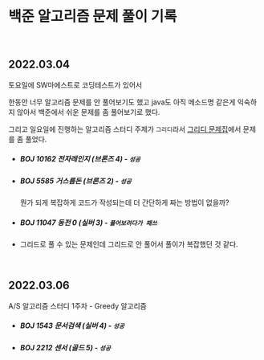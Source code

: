 # 백준 알고리즘 문제 풀이 기록

<br>

## 2022.03.04

토요일에 SW마에스트로 코딩테스트가 있어서

한동안 너무 알고리즘 문제를 안 풀어보기도 했고 java도 아직 메소드명 같은게 익숙하지 않아서 백준에서 쉬운 문제를 좀 풀어보기로 했다.

그리고 일요일에 진행하는 알고리즘 스터디 주제가 `그리디`라서 [그리디 문제집](https://www.acmicpc.net/problemset?sort=ac_desc&algo=33)에서 문제를 좀 풀었다.

* ##### BOJ 10162 전자레인지 (브론즈 4) - `성공`

* ##### BOJ 5585 거스름돈 (브론즈 2) - `성공`

  뭔가 되게 복잡하게 코드가 작성되는데 더 간단하게 짜는 방법이 없을까?
  
* ##### BOJ 11047 동전 0 (실버 3) - `풀어보려다가 패쓰`

* 그리드로 풀 수 있는 문제인데 그리드로 안 풀어서 풀이가 복잡했던 것 같다.

<br>

## 2022.03.06

A/S 알고리즘 스터디 1주차 - Greedy 알고리즘

* ##### BOJ 1543 문서검색 (실버 4) - `성공`

* ##### BOJ 2212 센서 (골드 5) - `성공`

<br>

